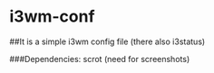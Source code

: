# i3wm-conf
##It is a simple i3wm config file (there also i3status)

###Dependencies: 
scrot (need for screenshots)
